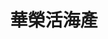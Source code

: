 ---
title: "華榮活海產"
description: "華榮活海產"
layout: shop
keywords:
  - 美食競賽
  - 台灣美食
  - 美食精選
datePublished: "2025-06-30"
dateModified: "2025-07-07"
city: "高雄市"
district: "茄萣區"
address: "高雄市茄萣區大發路109號111號"
phone: "076989843"
geo: "22.867338572124076, 120.19294440431777"
google_map: "https://maps.app.goo.gl/ZH8Tz3smYccnt34o6"
footinder: "https://footinder.com.tw/%E9%AB%98%E9%9B%84%E5%B8%82%E8%8C%84%E8%90%A3%E5%8D%80/1811/"
official: "https://www.facebook.com/profile.php?id=100054335637072"
award:
  - name: "500盤"
    year: "2024"
    entries:
      - dishes:
          - "乾煎鮭魠魚"

---